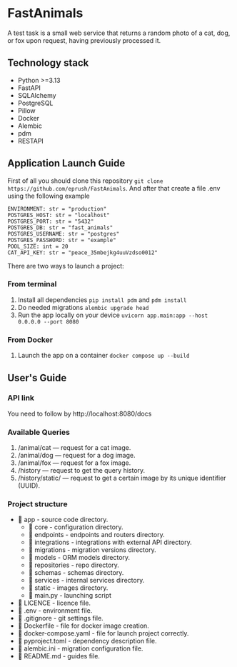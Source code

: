 # FastAnimals
A test task is a small web service that returns a random photo of a cat, dog, or fox upon request, having previously processed it.

## Technology stack
- Python >=3.13
- FastAPI
- SQLAlchemy
- PostgreSQL
- Pillow
- Docker
- Alembic
- pdm
- RESTAPI

## Application Launch Guide
First of all you should сlone this repository ``` git clone https://github.com/eprush/FastAnimals ```. 
And after that create a file .env using the following example

```
ENVIRONMENT: str = "production"
POSTGRES_HOST: str = "localhost"
POSTGRES_PORT: str = "5432"
POSTGRES_DB: str = "fast_animals"
POSTGRES_USERNAME: str = "postgres"
POSTGRES_PASSWORD: str = "example"
POOL_SIZE: int = 20
CAT_API_KEY: str = "peace_35mbejkg4uuVzdso0012"
```

There are two ways to launch a project:
### From terminal
1. Install all dependencies ``` pip install pdm ``` and ``` pdm install ```
2. Do needed migrations ``` alembic upgrade head ```
3. Run the app locally on your device ``` uvicorn app.main:app --host 0.0.0.0 --port 8080 ```

### From Docker
1. Launch the app on a container ``` docker compose up --build ```


## User's Guide

### API link
You need to follow by http://localhost:8080/docs

### Available Queries
1. /animal/cat — request for a cat image.
2. /animal/dog — request for a dog image.
3. /animal/fox — request for a fox image.
4. /history — request to get the query history.
5. /history/static/<uuid> — request to get a certain image by its unique identifier (UUID).

### Project structure
- 📁 app - source code directory.
    - 📁 core - configuration directory.
    - 📁 endpoints - endpoints and routers directory.
    - 📁 integrations - integrations with external API directory.
    - 📁 migrations - migration versions directory.
    - 📁 models - ORM models directory.
    - 📁 repositories - repo directory.
    - 📁 schemas - schemas directory.
    - 📁 services - internal services directory.
    - 📁 static - images directory.
    - 📄 main.py - launching script
- 📄 LICENCE - licence file.
- 📄 .env - environment file.
- 📄 .gitignore - git settings file.
- 📄 Dockerfile - file for docker image creation.
- 📄 docker-compose.yaml - file for launch project correctly.
- 📄 pyproject.toml - dependency description file.
- 📄 alembic.ini - migration configuration file.
- 📄 README.md - guides file.

